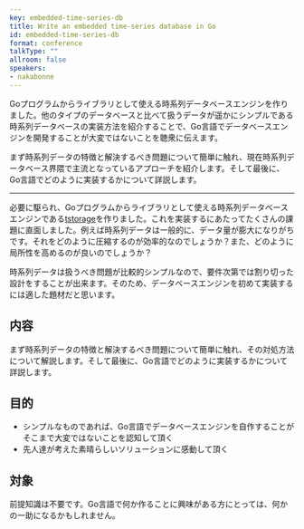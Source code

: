 ```yaml
---
key: embedded-time-series-db
title: Write an embedded time-series database in Go
id: embedded-time-series-db
format: conference
talkType: ""
allroom: false
speakers:
- nakabonne
---
```

Goプログラムからライブラリとして使える時系列データベースエンジンを作りました。他のタイプのデータベースと比べて扱うデータが遥かにシンプルである時系列データベースの実装方法を紹介することで、Go言語でデータベースエンジンを開発することが大変ではないことを聴衆に伝えます。

まず時系列データの特徴と解決するべき問題について簡単に触れ、現在時系列データベース界隈で主流となっているアプローチを紹介します。そして最後に、Go言語でどのように実装するかについて詳説します。

---

必要に駆られ、Goプログラムからライブラリとして使える時系列データベースエンジンである[tstorage](https://github.com/nakabonne/tstorage)を作りました。これを実装するにあたってたくさんの課題に直面しました。例えば時系列データは一般的に、データ量が膨大になりがちです。それをどのように圧縮するのが効率的なのでしょうか？また、どのように局所性を高めるのが良いのでしょうか？

時系列データは扱うべき問題が比較的シンプルなので、要件次第では割り切った設計をすることが出来ます。そのため、データベースエンジンを初めて実装するには適した題材だと思います。

## 内容
まず時系列データの特徴と解決するべき問題について簡単に触れ、その対処方法について解説します。そして最後に、Go言語でどのように実装するかについて詳説します。

## 目的
- シンプルなものであれば、Go言語でデータベースエンジンを自作することがそこまで大変ではないことを認知して頂く
- 先人達が考えた素晴らしいソリューションに感動して頂く

## 対象
前提知識は不要です。Go言語で何か作ることに興味がある方にとっては、何かの一助になるかもしれません。